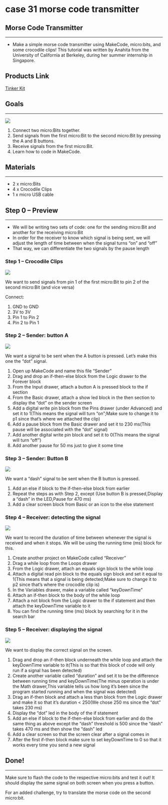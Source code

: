 ﻿# case 31 morse code transmitter

## Morse Code Transmitter
---
- Make a simple morse code transmitter using MakeCode, micro:bits, and some crocodile clips!
This tutorial was written by Anahita from the University of California at Berkeley, during her summer internship in Singapore.


## Products Link

[Tinker Kit](https://www.elecfreaks.com/micro-bit-tinker-kit.html)

## Goals
---

![](https://wiki-media-ef.oss-cn-hongkong.aliyuncs.com//images/YOYd2Bm.png)


 1. Connect two micro:Bits together.
 2. Send signals from the first micro:Bit to the second micro:Bit by pressing the A and B buttons.
 3. Receive signals from the first micro:Bit.
 4. Learn how to code in MakeCode.



## Materials
---
- 2 x micro:Bits
- 4 x Crocodile Clips
- 1 x micro USB cable



## Step 0 – Preview
---
- We will be writing two sets of code: one for the sending micro:Bit and another for the receiving micro:Bit
- In order for the receiver to know which signal is being sent, we will adjust the length of time between when the signal turns “on” and “off”
- That way, we can differentiate the two signals by the pause length


### Step 1 – Crocodile Clips


![](https://wiki-media-ef.oss-cn-hongkong.aliyuncs.com//images/b7We5ZR.png)

We want to send signals from pin 1 of the first micro:Bit to pin 2 of the second micro:Bit (and vice versa)

Connect:

1. GND to GND
2. 3V to 3V
3. Pin 1 to Pin 2
4. Pin 2 to Pin 1


### Step 2 – Sender: button A


![](https://wiki-media-ef.oss-cn-hongkong.aliyuncs.com//images/6nlQFM9.png)

We want a signal to be sent when the A button is pressed. Let’s make this one the “dot” signal.


1. Open up MakeCode and name this file “Sender”
2. Drag and drop an if-then-else block from the Logic drawer to the Forever block
3. From the Input drawer, attach a button A is pressed block to the if section
4. From the Basic drawer, attach a show led block in the then section to display the “dot” on the sender screen
5. Add a digital write pin block from the Pins drawer (under Advanced) and set it to 1(This means the signal will turn “on”;Make sure to change it to p1 since that’s where we attached the clip)
6. Add a pause block from the Basic drawer and set it to 230 ms(This pause will be associated with the “dot” signal)
7. Add another digital write pin block and set it to 0(This means the signal will turn “off”)
8. Add another pause for 50 ms just to give it some time

### Step 3 – Sender: Button B


![](https://wiki-media-ef.oss-cn-hongkong.aliyuncs.com//images/gtjlrr9.png)

We want a “dash” signal to be sent when the B button is pressed.

1. Add an else if block to the if-then-else block from earlier
2. Repeat the steps as with Step 2, except (Use button B is pressed,Display a “dash” in the LED,Pause for 470 ms)
3. Add a clear screen block from Basic or an icon to the else statement



### Step 4 – Receiver: detecting the signal

![](https://wiki-media-ef.oss-cn-hongkong.aliyuncs.com//images/z13lhzA.png)

We want to record the duration of time between whenever the signal is received and when it stops. We will be using the running time (ms) block for this.

1. Create another project on MakeCode called “Receiver”
2. Drag a while loop from the Loops drawer
3. From the Logic drawer, attach an equals sign block to the while loop
4. Attach a digital read pin block to the equals sign block and set it equal to 1(This means that a signal is being detected;Make sure to change it to p2 since that’s where the crocodile clip is)
5. In the Variables drawer, make a variable called “keyDownTime”
6. Attach an if-then block to the body of the while loop
7. Attach a not block from the Logic drawer to the if statement and then attach the keyDownTime variable to it
8. You can find the running time (ms) block by searching for it in the search bar




### Step 5 – Receiver: displaying the signal

![](https://wiki-media-ef.oss-cn-hongkong.aliyuncs.com//images/Z4yzOpc.png)

We want to display the correct signal on the screen.

1. Drag and drop an if-then block underneath the while loop and attach the keyDownTime variable to it(This is so that this block of code will only run if a signal has been detected)
2. Create another variable called “duration” and set it to be the difference between running time and keyDownTime(The minus operation is under the Math drawer,This variable tells us how long it’s been since the program started running and when the signal was detected)
3. Drag an if-then block and attach a less than block from the Logic drawer and make it so that it’s duration < 250(We chose 250 ms since the “dot” takes 230 ms)
4. Display the “dot” led in the body of the if statement
5. Add an else if block to the if-then-else block from earlier and do the same thing as above except the “dash” threshold is 500 since the “dash” takes 470 ms and then show the “dash” led
6. Add a clear screen so that the screen clear after a signal comes in
7. After the first if-then block make sure to set keyDownTime to 0 so that it works every time you send a new signal



## Done!
---

Make sure to flash the code to the respective micro:bits and test it out! It should display the same signal on both screen when you press a button.

For an added challenge, try to translate the morse code on the second micro:bit.
